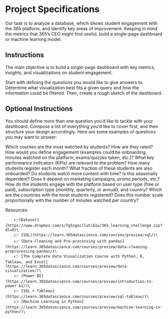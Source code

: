 # Project Specifications


Our task is to analyze a database, which shows student engagement with the 365 platform, and identify key areas of improvement. Keeping in mind the metrics that 365’s CEO might find useful, build a single-page dashboard or machine learning model. 

## Instructions

The main objective is to build a single-page dashboard with key metrics, insights, and visualizations on student engagement.

Start with defining the questions you would like to give answers to. Determine what visualization best fits a given query and how the information could be filtered. Then, create a rough sketch of the dashboard.


## Optional Instructions

You should define more than one question you’d like to tackle with your dashboard. Compose a list of everything you’d like to cover first, and then structure your design accordingly. Here are some examples of questions you may want to answer:

Which courses are the most watched by students? How are they rated?
How would you define engagement (examples could be onboarding, minutes watched on the platform, exams/quizzes taken, etc.)?
What key performance indicators (KPIs) are relevant to the problem?
How many students register each month? What fraction of these students are also onboarded?
Do students watch more content with time? Is this seasonally dependent? Does it depend on marketing campaigns, promo periods, etc.?
How do the students engage with the platform based on user type (free or paid), subscription type (monthly, quarterly, or annual), and country?
Which are the countries with the most students registered? Does this number scale proportionally with the number of minutes watched per country?

Resources: 

        👉[Dataset](https://www.dropbox.com/s/7g5zgocllutcb1x/365_learning_challenge.zip?dl=0)\
        👉 [SQL](https://learn.365datascience.com/courses/preview/sql/)\
        👉 [Data Cleaning and Pre-processing with pandas](https://learn.365datascience.com/courses/preview/data-cleaning-preprocessing-pandas/)\
        👉 [The Complete Data Visualization Course with Python, R, Tableau, and Excel](https://learn.365datascience.com/courses/preview/data-visualization/)\
        👉 [Power BI](https://learn.365datascience.com/courses/preview/introduction-to-power-bi/)\
        👉 [SQL + Tableau](https://learn.365datascience.com/courses/preview/sql-tableau/)\
        👉 [Machine Learning in Python](https://learn.365datascience.com/courses/preview/machine-learning-in-python/)\

